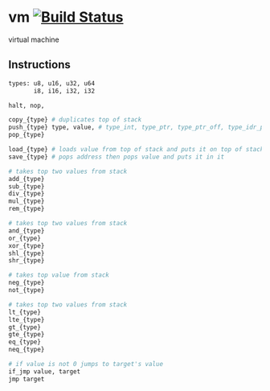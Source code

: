 vm [![Build Status](https://travis-ci.org/nathanfaucett/rs-vm.svg?branch=master)](https://travis-ci.org/nathanfaucett/rs-vm)
=====

virtual machine

## Instructions

```bash
types: u8, u16, u32, u64
       i8, i16, i32, i32

halt, nop,

copy_{type} # duplicates top of stack
push_{type} type, value, # type_int, type_ptr, type_ptr_off, type_idr_ptr, type_idr_ptr_off,
pop_{type}

load_{type} # loads value from top of stack and puts it on top of stack
save_{type} # pops address then pops value and puts it in it

# takes top two values from stack
add_{type}
sub_{type}
div_{type}
mul_{type}
rem_{type}

# takes top two values from stack
and_{type}
or_{type}
xor_{type}
shl_{type}
shr_{type}

# takes top value from stack
neg_{type}
not_{type}

# takes top two values from stack
lt_{type}
lte_{type}
gt_{type}
gte_{type}
eq_{type}
neq_{type}

# if value is not 0 jumps to target's value
if_jmp value, target
jmp target
```
